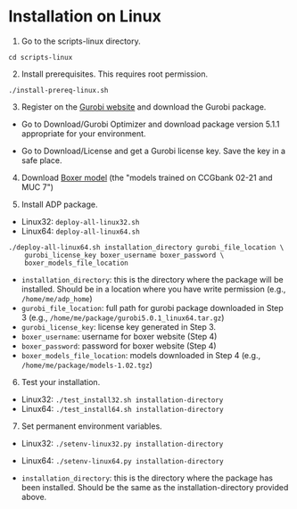 # Installation on Linux

1. Go to the scripts-linux directory.

```
cd scripts-linux
```

2. Install prerequisites. This requires root permission.

```
./install-prereq-linux.sh
```

3. Register on the [Gurobi website](http://www.gurobi.com) and download
   the Gurobi package.

- Go to Download/Gurobi Optimizer and download package version 5.1.1
  appropriate for your environment.

- Go to Download/License and get a Gurobi license key. Save the key in a
  safe place.

4. Download [Boxer
model](https://github.com/chbrown/candc/blob/gh-pages/downloads/models-1.02.tgz)
   (the "models trained on CCGbank 02-21 and MUC 7")

5. Install ADP package.

- Linux32: `deploy-all-linux32.sh`
- Linux64: `deploy-all-linux64.sh`

```
./deploy-all-linux64.sh installation_directory gurobi_file_location \
    gurobi_license_key boxer_username boxer_password \
    boxer_models_file_location
```

- `installation_directory`: this is the directory where the package will
  be installed. Should be in a location where you have write permission
  (e.g., `/home/me/adp_home`)
- `gurobi_file_location`: full path for gurobi package downloaded in Step
  3 (e.g., `/home/me/package/gurobi5.0.1_linux64.tar.gz`)
- `gurobi_license_key`: license key generated in Step 3.
- `boxer_username`: username for boxer website (Step 4)
- `boxer_password`: password for boxer website (Step 4)
- `boxer_models_file_location`: models downloaded in Step 4
  (e.g., `/home/me/package/models-1.02.tgz`)

6. Test your installation.

- Linux32: `./test_install32.sh installation-directory`
- Linux64: `./test_install64.sh installation-directory`

7. Set permanent environment variables.

- Linux32: `./setenv-linux32.py installation-directory`
- Linux64: `./setenv-linux64.py installation-directory`

- `installation_directory`: this is the directory where the package has
  been installed. Should be the same as the installation-directory
  provided above.
